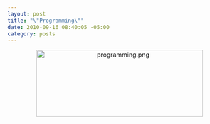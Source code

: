 ```yaml
--- 
layout: post
title: "\"Programming\""
date: 2010-09-16 08:40:05 -05:00
category: posts
---
```

<img alt="programming.png" src="http://ctshryock.com/static/images/programming.png" width="374" height="151" class="mt-image-center" style="text-align: center; display: block; margin: 0 auto 20px;" /> 
